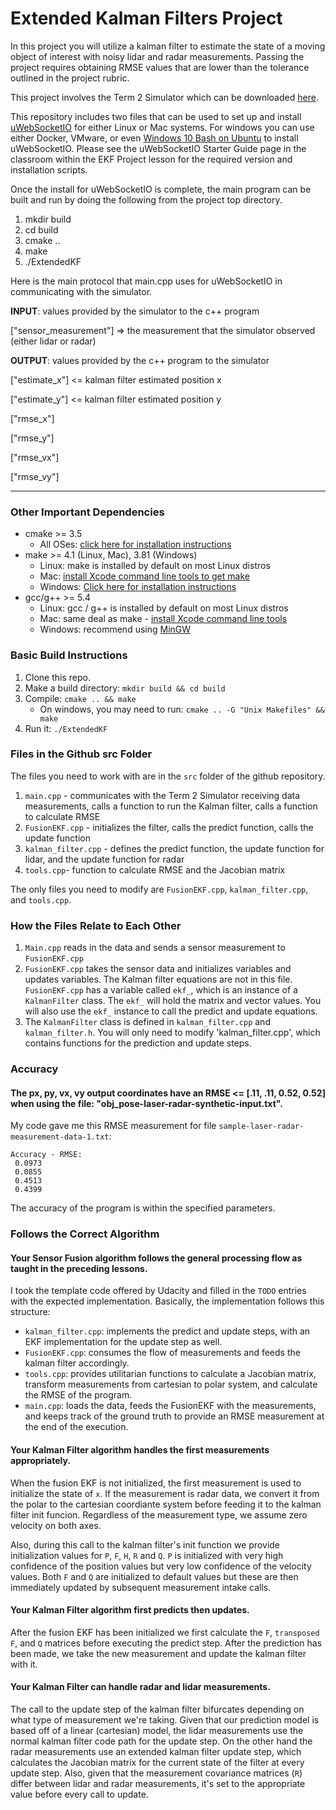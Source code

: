 # Extended Kalman Filters Project

In this project you will utilize a kalman filter to estimate the state of a moving object of interest with noisy lidar and radar measurements. Passing the project requires obtaining RMSE values that are lower than the tolerance outlined in the project rubric. 

This project involves the Term 2 Simulator which can be downloaded [here](https://github.com/udacity/self-driving-car-sim/releases).

This repository includes two files that can be used to set up and install [uWebSocketIO](https://github.com/uWebSockets/uWebSockets) for either Linux or Mac systems. For windows you can use either Docker, VMware, or even [Windows 10 Bash on Ubuntu](https://www.howtogeek.com/249966/how-to-install-and-use-the-linux-bash-shell-on-windows-10/) to install uWebSocketIO. Please see the uWebSocketIO Starter Guide page in the classroom within the EKF Project lesson for the required version and installation scripts.

Once the install for uWebSocketIO is complete, the main program can be built and run by doing the following from the project top directory.

1. mkdir build
2. cd build
3. cmake ..
4. make
5. ./ExtendedKF

Here is the main protocol that main.cpp uses for uWebSocketIO in communicating with the simulator.


**INPUT**: values provided by the simulator to the c++ program

["sensor_measurement"] => the measurement that the simulator observed (either lidar or radar)


**OUTPUT**: values provided by the c++ program to the simulator

["estimate_x"] <= kalman filter estimated position x

["estimate_y"] <= kalman filter estimated position y

["rmse_x"]

["rmse_y"]

["rmse_vx"]

["rmse_vy"]

---

### Other Important Dependencies

* cmake >= 3.5
  * All OSes: [click here for installation instructions](https://cmake.org/install/)
* make >= 4.1 (Linux, Mac), 3.81 (Windows)
  * Linux: make is installed by default on most Linux distros
  * Mac: [install Xcode command line tools to get make](https://developer.apple.com/xcode/features/)
  * Windows: [Click here for installation instructions](http://gnuwin32.sourceforge.net/packages/make.htm)
* gcc/g++ >= 5.4
  * Linux: gcc / g++ is installed by default on most Linux distros
  * Mac: same deal as make - [install Xcode command line tools](https://developer.apple.com/xcode/features/)
  * Windows: recommend using [MinGW](http://www.mingw.org/)

### Basic Build Instructions

1. Clone this repo.
2. Make a build directory: `mkdir build && cd build`
3. Compile: `cmake .. && make` 
   * On windows, you may need to run: `cmake .. -G "Unix Makefiles" && make`
4. Run it: `./ExtendedKF `

### Files in the Github src Folder
The files you need to work with are in the `src` folder of the github repository.

1. `main.cpp` - communicates with the Term 2 Simulator receiving data measurements, calls a function to run the Kalman filter, calls a function to calculate RMSE
2. `FusionEKF.cpp` - initializes the filter, calls the predict function, calls the update function
3. `kalman_filter.cpp` - defines the predict function, the update function for lidar, and the update function for radar
4. `tools.cpp`- function to calculate RMSE and the Jacobian matrix

The only files you need to modify are `FusionEKF.cpp`, `kalman_filter.cpp`, and `tools.cpp`.

### How the Files Relate to Each Other

1. `Main.cpp` reads in the data and sends a sensor measurement to `FusionEKF.cpp`
2. `FusionEKF.cpp` takes the sensor data and initializes variables and updates variables. The Kalman filter equations are not in this file. `FusionEKF.cpp` has a variable called `ekf_`, which is an instance of a `KalmanFilter` class. The `ekf_` will hold the matrix and vector values. You will also use the `ekf_` instance to call the predict and update equations. 
3. The `KalmanFilter` class is defined in `kalman_filter.cpp` and `kalman_filter.h`. You will only need to modify 'kalman_filter.cpp', which contains functions for the prediction and update steps.

### Accuracy

#### The px, py, vx, vy output coordinates have an RMSE <= [.11, .11, 0.52, 0.52] when using the file: "obj_pose-laser-radar-synthetic-input.txt". 
My code gave me this RMSE measurement for file `sample-laser-radar-measurement-data-1.txt`:
```
Accuracy - RMSE:
 0.0973
 0.0855
 0.4513
 0.4399
```
The accuracy of the program is within the specified parameters.


### Follows the Correct Algorithm

#### Your Sensor Fusion algorithm follows the general processing flow as taught in the preceding lessons.
I took the template code offered by Udacity and filled in the `TODO` entries with the expected implementation. Basically, the implementation follows this structure:
  * `kalman_filter.cpp`: implements the predict and update steps, with an EKF implementation for the update step as well.
  * `FusionEKF.cpp`: consumes the flow of measurements and feeds the kalman filter accordingly.
  * `tools.cpp`: provides utilitarian functions to calculate a Jacobian matrix, transform measurements from cartesian to polar system, and calculate the RMSE of the program.
  * `main.cpp`: loads the data, feeds the FusionEKF with the measurements, and keeps track of the ground truth to provide an RMSE measurement at the end of the execution.

#### Your Kalman Filter algorithm handles the first measurements appropriately.
When the fusion EKF is not initialized, the first measurement is used to initialize the state of `x`. If the measurement is radar data, we convert it from the polar to the cartesian coordiante system before feeding it to the kalman filter init funcion. Regardless of the measurement type, we assume zero velocity on both axes.

Also, during this call to the kalman filter's init function we provide initialization values for `P`, `F`, `H`, `R` and `Q`. `P` is initialized with very high confidence of the position values but very low confidence of the velocity values. Both `F` and `Q` are initialized to default values but these are then immediately updated by subsequent measurement intake calls.

#### Your Kalman Filter algorithm first predicts then updates.
After the fusion EKF has been initialized we first calculate the `F`, `transposed F`, and `Q` matrices before executing the predict step. After the prediction has been made, we take the new measurement and update the kalman filter with it.

#### Your Kalman Filter can handle radar and lidar measurements.
The call to the update step of the kalman filter bifurcates depending on what type of measurement we're taking. Given that our prediction model is based off of a linear (cartesian) model, the lidar measurements use the normal kalman filter code path for the update step. On the other hand the radar measurements use an extended kalman filter update step, which calculates the Jacobian matrix for the current state of the filter at every update step. Also, given that the measurement covariance matrices (`R`) differ between lidar and radar measurements, it's set to the appropriate value before every call to update.


